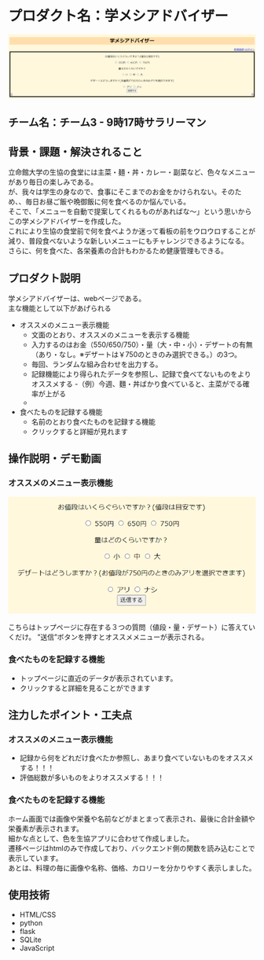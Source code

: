  # プロダクト名：学メシアドバイザー
![alt text](image_home.png)


<!-- イメージ画像を置いてください -->


## チーム名：チーム3 - 9時17時サラリーマン
<!-- チーム番号とチーム名を変更してください -->


## 背景・課題・解決されること
<!-- 考案するプロダクトがどういった(Why)背景から思いついたのか、どのよう(What)な課題があり、どのよう(How)に解決するのかを入力してください -->
立命館大学の生協の食堂には主菜・麺・丼・カレー・副菜など、色々なメニューがあり毎日の楽しみである。<br>
が、我々は学生の身なので、食事にそこまでのお金をかけられない。そのため、、毎日お昼ご飯や晩御飯に何を食べるのか悩んでいる。<br>
そこで、「メニューを自動で提案してくれるものがあればな～」という思いからこの学メシアドバイザーを作成した。<br>
これにより生協の食堂前で何を食べようか迷って看板の前をウロウロすることが減り、普段食べないような新しいメニューにもチャレンジできるようになる。<br>
さらに、何を食べた、各栄養素の合計もわかるため健康管理もできる。

## プロダクト説明 
<!-- 開発したプロダクトの説明を入力してください -->
学メシアドバイザーは、webページである。<br>
主な機能として以下があげられる<br>
- オススメのメニュー表示機能
    - 文面のとおり、オススメのメニューを表示する機能
    - 入力するのはお金（550/650/750）・量（大・中・小）・デザートの有無（あり・なし。※デザートは￥750のときのみ選択できる。）の3つ。
    - 毎回、ランダムな組み合わせを出力する。
    - 記録機能により得られたデータを参照し、記録で食べてないものをよりオススメする
        -（例）今週、麵・丼ばかり食べていると、主菜がでる確率が上がる
    - 
- 食べたものを記録する機能
    - 名前のとおり食べたものを記録する機能
    - クリックすると詳細が見れます


## 操作説明・デモ動画
<!-- 開発したプロダクトの操作説明について入力してください。また、操作説明デモ動画があれば、埋め込みやリンクを記載してください -->
### オススメのメニュー表示機能
![alt text](image.png)

こちらはトップページに存在する３つの質問（値段・量・デザート）に答えていくだけ。
”送信”ボタンを押すとオススメメニューが表示される。

### 食べたものを記録する機能
- トップページに直近のデータが表示されています。
- クリックすると詳細を見ることができます

## 注力したポイント・工夫点
<!-- 開発したプロダクトの注力したポイント・工夫点を入力してください -->
### オススメのメニュー表示機能
- 記録から何をどれだけ食べたか参照し、あまり食べていないものをオススメする！！！
- 評価総数が多いものをよりオススメする！！！

### 食べたものを記録する機能

ホーム画面では画像や栄養や名前などがまとまって表示され、最後に合計金額や栄養素が表示されます。<br>
細かな点として、色を生協アプリに合わせて作成しました。<br>
遷移ページはhtmlのみで作成しており、バックエンド側の関数を読み込むことで表示しています。<br>
あとは、料理の毎に画像や名称、価格、カロリーを分かりやすく表示しました。


## 使用技術
<!-- 開発したプロダクトの使用技術を入力してください -->
- HTML/CSS
- python
- flask 
- SQLite
- JavaScript

<!--
markdownの記法はこちらを参照してください！
https://docs.github.com/ja/get-started/writing-on-github/getting-started-with-writing-and-formatting-on-github/basic-writing-and-formatting-syntax
-->
